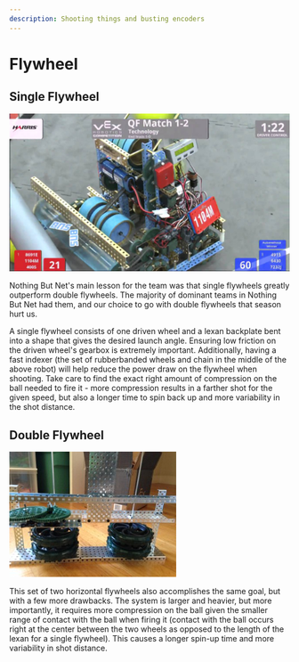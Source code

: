 ```yaml
---
description: Shooting things and busting encoders
---
```


# Flywheel

## Single Flywheel

![1104M Single Flywheel from Nothing But Net](../../.gitbook/assets/maxresdefault-2.jpg)

Nothing But Net's main lesson for the team was that single flywheels greatly outperform double flywheels. The majority of dominant teams in Nothing But Net had them, and our choice to go with double flywheels that season hurt us.

A single flywheel consists of one driven wheel and a lexan backplate bent into a shape that gives the desired launch angle. Ensuring low friction on the driven wheel's gearbox is extremely important. Additionally, having a fast indexer \(the set of rubberbanded wheels and chain in the middle of the above robot\) will help reduce the power draw on the flywheel when shooting. Take care to find the exact right amount of compression on the ball needed to fire it - more compression results in a farther shot for the given speed, but also a longer time to spin back up and more variability in the shot distance.

## Double Flywheel

![Double Flywheel \(Courtesy of Renegade Robotics&apos; Website\)](../../.gitbook/assets/image%20%2814%29.png)

This set of two horizontal flywheels also accomplishes the same goal, but with a few more drawbacks. The system is larger and heavier, but more importantly, it requires more compression on the ball given the smaller range of contact with the ball when firing it \(contact with the ball occurs right at the center between the two wheels as opposed to the length of the lexan for a single flywheel\). This causes a longer spin-up time and more variability in shot distance.

